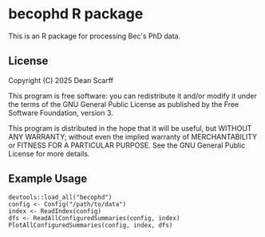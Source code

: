 # becophd R package

This is an R package for processing Bec's PhD data.

## License

Copyright (C) 2025 Dean Scarff

This program is free software: you can redistribute it and/or modify
it under the terms of the GNU General Public License as published by
the Free Software Foundation, version 3.

This program is distributed in the hope that it will be useful,
but WITHOUT ANY WARRANTY; without even the implied warranty of
MERCHANTABILITY or FITNESS FOR A PARTICULAR PURPOSE.  See the
GNU General Public License for more details.

## Example Usage

```
devtools::load_all("becophd")
config <- Config("/path/to/data")
index <- ReadIndex(config)
dfs <- ReadAllConfiguredSummaries(config, index)
PlotAllConfiguredSummaries(config, index, dfs)
```
